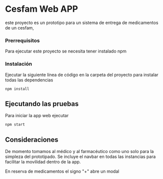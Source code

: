 

# Cesfam Web APP

este proyecto es un prototipo para un sistema de entrega de medicamentos de un cesfam,

### Prerrequisitos

Para ejecutar este proyecto se necesita tener instalado npm


### Instalación

Ejecutar la siguiente línea de código en la carpeta del proyecto para instalar todas las dependencias

```
npm install
```


## Ejecutando las pruebas

Para iniciar la app web ejecutar

```
npm start
```

## Consideraciones

De momento tomamos al médico y al farmacéutico como uno solo para la simpleza del prototipado.
Se incluye el navbar en todas las instancias para facilitar la movilidad dentro de la app.

En reserva de medicamentos el signo "+" abre un modal
